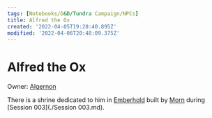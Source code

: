 ```yaml
---
tags: [Notebooks/D&D/Tundra Campaign/NPCs]
title: Alfred the Ox
created: '2022-04-05T19:20:40.895Z'
modified: '2022-04-06T20:48:09.375Z'
---
```


# Alfred the Ox

Owner: [Algernon](./Algernon.md)

There is a shrine dedicated to him in [Emberhold](./Emberhold.md) built by [Morn](./Morn.md) during [Session 003](./Session 003.md).
